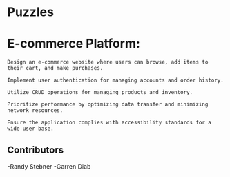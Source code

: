 # Puzzles

# E-commerce Platform:

    Design an e-commerce website where users can browse, add items to their cart, and make purchases.

    Implement user authentication for managing accounts and order history.

    Utilize CRUD operations for managing products and inventory.

    Prioritize performance by optimizing data transfer and minimizing network resources.

    Ensure the application complies with accessibility standards for a wide user base.

## Contributors

-Randy Stebner
-Garren Diab
